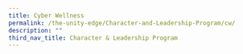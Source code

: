 ```yaml
---
title: Cyber Wellness
permalink: /the-unity-edge/Character-and-Leadership-Program/cw/
description: ""
third_nav_title: Character & Leadership Program
---
```

